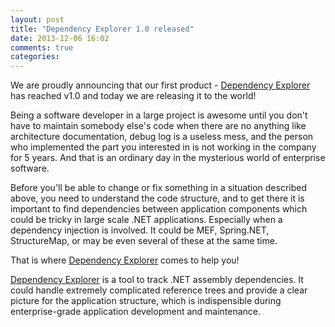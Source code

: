 ```yaml
---
layout: post
title: "Dependency Explorer 1.0 released"
date: 2013-12-06 16:02
comments: true
categories: 
---
```


We are proudly announcing that our first product - [Dependency Explorer](/products/dependency-explorer) has reached v1.0 and today we are releasing it to the world!

Being a software developer in a large project is awesome until you don't have to maintain somebody else's code when there are no anything like architecture documentation, debug log is a useless mess, and the person who implemented the part you interested in is not working in the company for 5 years. And that is an ordinary day in the mysterious world of enterprise software.

Before you'll be able to change or fix something in a situation described above, you need to understand the code structure, and to get there it is important to find dependencies between application components which could be tricky in large scale .NET applications. Especially when a dependency injection is involved. It could be MEF, Spring.NET, StructureMap, or may be even several of these at the same time.

That is where [Dependency Explorer](/products/dependency-explorer) comes to help you!

[Dependency Explorer](/products/dependency-explorer) is a tool to track .NET assembly dependencies. It could handle extremely complicated reference trees and provide a clear picture for the application structure, which is indispensible during enterprise-grade application development and maintenance.
